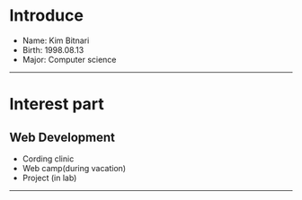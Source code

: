 # Introduce
* Name: Kim Bitnari
* Birth: 1998.08.13
* Major: Computer science

<hr>

# Interest part
## Web Development
  * Cording clinic
  * Web camp(during vacation)
  * Project (in lab)

<hr>
